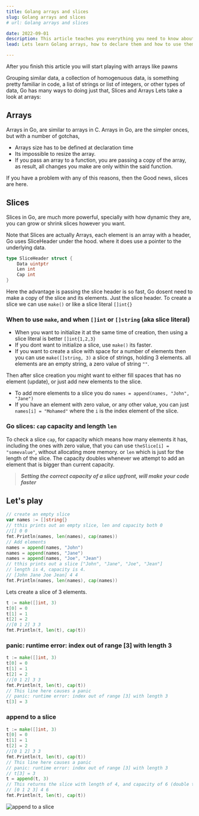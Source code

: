 ```yaml
---
title: Golang arrays and slices
slug: Golang arrays and slices
# url: Golang arrays and slices

date: 2022-09-01
description: This article teaches you everything you need to know about arrays in Golang
lead: Lets learn Golang arrays, how to declare them and how to use them.

---
```


After you finish this article you will start playing with arrays like pawns

<!--more-->

Grouping similar data, a collection of homogenuous data, is something pretty familiar in code, a list of strings or list of integers, or other types of data, Go has many ways to doing just that, Slices and Arrays
Lets take a look at arrays:

## Arrays

Arrays in Go, are similar to arrays in C.
Arrays in Go, are the simpler onces, but with a number of gotchas,
- Arrays size has to be defined at declaration time
- Its impossible to resize the array.
- If you pass an array to a function, you are passing a copy of the array, as result, all changes you make are only within the said function.

If you have a problem with any of this reasons, then the Good news, slices are here.

## Slices

Slices in Go, are much more powerful, specially with how dynamic they are, you can grow or shrink slices however you want.

Note that Slices are actually Arrays, each element is an array with a header, Go uses SliceHeader under the hood. where it does use a pointer to the underlying data.
```go
type SliceHeader struct {
    Data uintptr
    Len int
    Cap int
}
```
Here the advantage is passing the slice header is so fast, Go dosent need to make a copy of the slice and its elements. Just the slice header.
To create a slice we can use `make()` or like a slice literal `[]int{}`

### When to use `make`, and when `[]int` or `[]string` (aka slice literal)
- When you want to initialize it at the same time of creation, then using a slice literal is better `[]int{1,2,3}`
- If you dont want to initialize a slice, use `make()` its faster.
- If you want to create a slice with space for a number of elements then you can use `make([]string, 3)` a slice of strings, holding 3 elements. all elements are an empty string, a zero value of string `""`.


Then after slice creation you might want to either fill spaces that has no element (update), or just add new elements to the slice.
- To add more elements to a slice you do `names = append(names, "John", "Jane")`
- If you have an element with zero value, or any other value, you can just `names[i] = "Mohamed"` where the `i` is the index element of the slice.

### Go slices: `cap` capacity and length `len`
To check a slice `cap`, for capacity which means how many elements it has, including the ones with zero value, that you can use `theSlice[i] = "somevalue"`, without allocating more memory.
or `len` which is just for the length of the slice.
The capacity doubles whenever we attempt to add an element that is bigger than current capacity.
> ***Setting the correct capacity of a slice upfront, will make your code faster***

## Let's play

```go
// create an empty slice
var names := []string{}
// tthis prints out an empty slice, len and capacity both 0
//[] 0 0
fmt.Println(names, len(names), cap(names))
// Add elements
names = append(names, "John")
names = append(names, "Jane")
names = append(names, "Joe", "Jean")
// tthis prints out a slice ["John", "Jane", "Joe", "Jean"]
// length is 4, capacity is 4.
// [John Jane Joe Jean] 4 4
fmt.Println(names, len(names), cap(names))
```
Lets create a slice of 3 elements.
```go
t := make([]int, 3)
t[0] = 0
t[1] = 1
t[2] = 2
//[0 1 2] 3 3
fmt.Println(t, len(t), cap(t))
```
### panic: runtime error: index out of range [3] with length 3
```go
t := make([]int, 3)
t[0] = 0
t[1] = 1
t[2] = 2
//[0 1 2] 3 3
fmt.Println(t, len(t), cap(t))
// This line here causes a panic
// panic: runtime error: index out of range [3] with length 3
t[3] = 3
```

### append to a slice
```go
t := make([]int, 3)
t[0] = 0
t[1] = 1
t[2] = 2
//[0 1 2] 3 3
fmt.Println(t, len(t), cap(t))
// This line here causes a panic
// panic: runtime error: index out of range [3] with length 3
// t[3] = 3
t = append(t, 3)
// This returns the slice with length of 4, and capacity of 6 (double the previous one 3)
// [0 1 2 3] 4 6
fmt.Println(t, len(t), cap(t))
```
![append to a slice](img/append-to-a-slice.png "append to a slice")
